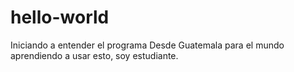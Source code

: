 # hello-world
Iniciando a entender el programa
Desde Guatemala para el mundo aprendiendo a usar esto, soy estudiante.
